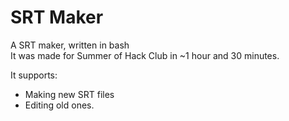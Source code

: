 # SRT Maker
A SRT maker, written in bash
<br> It was made for Summer of Hack Club in ~1 hour and 30 minutes.

It supports:

- Making new SRT files
- Editing old ones.
